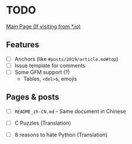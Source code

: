 # TODO
[Main Page (If visiting from *.io)](#)  

## Features
- [ ] Anchors (like `#posts/2019/article.md#top`)
- [ ] Issue template for comments
- [ ] Some GFM support (?)
  - Tables, `<del>`s, emojis

## Pages & posts
- [ ] `README_zh-CN.md` - Same document in Chinese
- [ ] C Puzzles (Translation)
- [ ] 8 reasons to hate Python (Translation)

